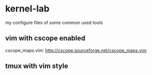 # kernel-lab
my configure files of some common used tools

## vim with cscope enabled
cscope_maps.vim:
http://cscope.sourceforge.net/cscope_maps.vim

## tmux with vim style
